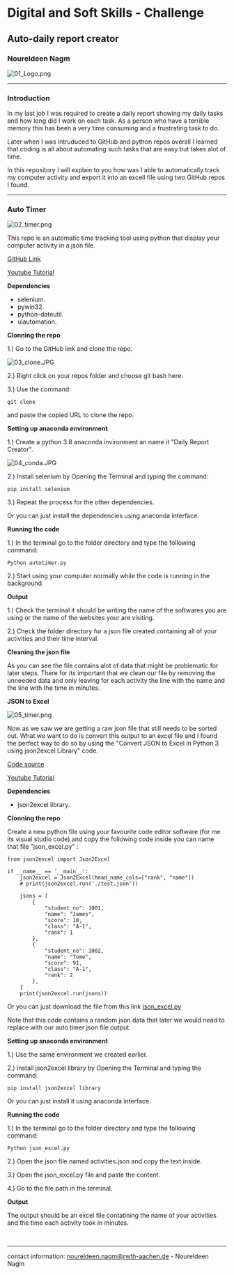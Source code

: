 # **Digital and Soft Skills - Challenge**
## **Auto-daily report creator**
### Noureldeen Nagm 

![01_Logo.png](./media/01_Logo.png) 
<br>

-- --

### **Introduction**  

In my last job I was required to create a daily report showing my daily tasks and how long did I work on each task. As a person who have a terrible memory this has been a very time consuming and a frustrating task to do. 

Later when I was intruduced to GitHub and python repos overall I learned that coding is all about automating such tasks that are easy but takes alot of time.

In this repository I will explain to you how was I able to automatically track my computer activity and export it into an excell file using two GitHub repos I found.
<br>


-- --

### **Auto Timer**  

![02_timer.png](./media/02_timer.png) 

This repo is an automatic time tracking tool using python that display your computer activity in a json file.

[GitHub Link](https://github.com/KalleHallden/AutoTimer) 

[Youtube Tutorial](https://www.youtube.com/watch?v=ZBLYcvPl1MA)  
 

**Dependencies**  
- selenium.
- pywin32.
- python-dateutil.
- uiautomation.

**Clonning the repo**   

1.) Go to the GitHub link and clone the repo.

![03_clone.JPG](./media/03_clone.JPG) 

2.) Right click on your repos folder and choose git bash here.

3.) Use the command:

``` 
git clone
``` 
and paste the copied URL to clone the repo.


**Setting up anaconda environment** 

1.) Create a python 3.8 anaconda invironment an name it "Daily Report Creator".

![04_conda.JPG](./media/04_conda.JPG) 

2.) Install selenium by Opening the Terminal and typing the command:
```
pip install selenium
```
3.) Repeat the process for the other dependencies.

Or you can just install the dependencies using anaconda interface.

**Running the code** 

1.) In the terminal go to the folder directory and type the following command:

```
Python autotimer.py
```
2.) Start using your computer normally while the code is running in the background. 


**Output** 

1.) Check the terminal it should be writing the name of the softwares you are using or the name of the websites your are visiting. 

2.) Check the folder directory for a json file created containing all of your activities and their time interval.

**Cleaning the json file** 

As you can see the file contains alot of data that might be problematic for later steps. There for its important that we clean our file by removing the unneeded data and only leaving for each activity the line with the name and the line with the time in minutes.

**JSON to Excel** 

![05_timer.png](./media/05_timer.png) 

Now as we saw we are getting a raw json file that still needs to be sorted out. What we want to do is convert this output to an excel file and I found the perfect way to do so by using the "Convert JSON to Excel in Python 3 using json2excel Library" code.

[Code source](https://codingdiksha.com/convert-json-to-excel-python/) 

[Youtube Tutorial](https://www.youtube.com/watch?v=gop5KuQiE_o)  

**Dependencies**  
- json2excel library.

**Clonning the repo**   

Create a new python file using your favourite code editor software (for me its visual studio code) and copy the following code inside you can name that file "json_excel.py" :

``` 
from json2excel import Json2Excel

if __name__ == '__main__':
    json2excel = Json2Excel(head_name_cols=["rank", "name"])
    # print(json2excel.run('./test.json'))

    jsons = [
        {
            "student_no": 1001,
            "name": "James",
            "score": 10,
            "class": "A-1",
            "rank": 1
        },
        {
            "student_no": 1002,
            "name": "Tome",
            "score": 91,
            "class": "A-1",
            "rank": 2
        },
    ]
    print(json2excel.run(jsons))
``` 
Or you can just download the file from this link [json_excel.py](./core/json_excel.py)  

Note that this code contains a random json data that later we would nead to replace with our auto timer json file output.

**Setting up anaconda environment** 

1.) Use the same environment we created earlier.

2.) Install json2excel library by Opening the Terminal and typing the command:
```
pip install json2excel library
```
Or you can just install it using anaconda interface.

**Running the code** 

1.) In the terminal go to the folder directory and type the following command:

```
Python json_excel.py
```
2.) Open the json file named activities.json and copy the text inside.

3.) Open the json_excel.py file and paste the content.

4.) Go to the file path in the terminal.

**Output** 

The output should be an excel file contatining the name of your activities and the time each activity took in minutes.



<br>

-- --
contact information: noureldeen.nagm@rwth-aachen.de - Noureldeen Nagm